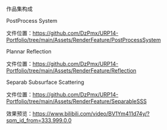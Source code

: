 作品集构成

PostProcess System

文件位置：https://github.com/DzPmx/URP14-Portfolio/tree/main/Assets/RenderFeature/PostProcessSystem

Plannar Reflection

文件位置：https://github.com/DzPmx/URP14-Portfolio/tree/main/Assets/RenderFeature/Reflection

Separab Subsurface Scattering

文件位置：https://github.com/DzPmx/URP14-Portfolio/tree/main/Assets/RenderFeature/SeparableSSS

效果预览：https://www.bilibili.com/video/BV1Ym411d74y/?spm_id_from=333.999.0.0
